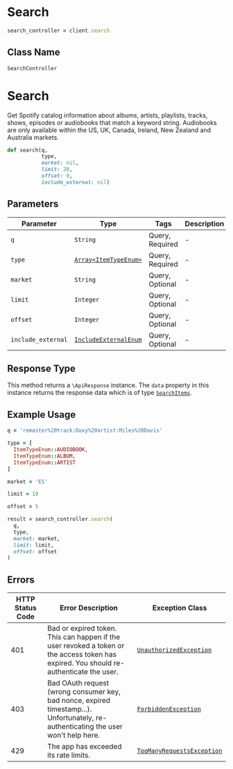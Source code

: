 # Search

```ruby
search_controller = client.search
```

## Class Name

`SearchController`


# Search

Get Spotify catalog information about albums, artists, playlists, tracks, shows, episodes or audiobooks
that match a keyword string. Audiobooks are only available within the US, UK, Canada, Ireland, New Zealand and Australia markets.

```ruby
def search(q,
           type,
           market: nil,
           limit: 20,
           offset: 0,
           include_external: nil)
```

## Parameters

| Parameter | Type | Tags | Description |
|  --- | --- | --- | --- |
| `q` | `String` | Query, Required | - |
| `type` | [`Array<ItemTypeEnum>`](../../doc/models/item-type-enum.md) | Query, Required | - |
| `market` | `String` | Query, Optional | - |
| `limit` | `Integer` | Query, Optional | - |
| `offset` | `Integer` | Query, Optional | - |
| `include_external` | [`IncludeExternalEnum`](../../doc/models/include-external-enum.md) | Query, Optional | - |

## Response Type

This method returns a `\ApiResponse` instance. The `data` property in this instance returns the response data which is of type [`SearchItems`](../../doc/models/search-items.md).

## Example Usage

```ruby
q = 'remaster%20track:Doxy%20artist:Miles%20Davis'

type = [
  ItemTypeEnum::AUDIOBOOK,
  ItemTypeEnum::ALBUM,
  ItemTypeEnum::ARTIST
]

market = 'ES'

limit = 10

offset = 5

result = search_controller.search(
  q,
  type,
  market: market,
  limit: limit,
  offset: offset
)
```

## Errors

| HTTP Status Code | Error Description | Exception Class |
|  --- | --- | --- |
| 401 | Bad or expired token. This can happen if the user revoked a token or<br>the access token has expired. You should re-authenticate the user. | [`UnauthorizedException`](../../doc/models/unauthorized-exception.md) |
| 403 | Bad OAuth request (wrong consumer key, bad nonce, expired<br>timestamp...). Unfortunately, re-authenticating the user won't help here. | [`ForbiddenException`](../../doc/models/forbidden-exception.md) |
| 429 | The app has exceeded its rate limits. | [`TooManyRequestsException`](../../doc/models/too-many-requests-exception.md) |

